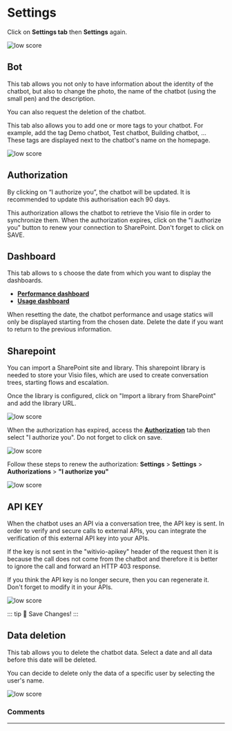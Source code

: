 # Settings

Click on **Settings tab** then **Settings** again.

<div class="image_center">
  <img :src="$withBase('/assets/img/virtual-agent-studio/settings/setting1.png')" alt="low score">
</div>


## Bot


This tab allows you not only to have information about the identity of the chatbot, but also to change the photo, the name of the chatbot (using the small pen) and the description.

You can also request the deletion of the chatbot.

This tab also allows you to add one or more tags to your chatbot. For example, add the tag Demo chatbot, Test chatbot, Building chatbot, ... These tags are displayed next to the chatbot's name on the homepage. 


<div class="image_center">
  <img :src="$withBase('/assets/img/virtual-agent-studio/settings/setting2.png')" alt="low score">
</div>

## Authorization

By clicking on “I authorize you”, the chatbot will be updated. It is recommended
to update this authorisation each 90 days. 

This authorization allows the chatbot to retrieve the Visio file in order to synchronize them. 
When the authorization expires, click on the "I authorize you" button to renew your connection to SharePoint. 
Don't forget to click on SAVE. 


## Dashboard

This tab allows to s choose the date from which you want to display the
dashboards.

* [**Performance dashboard**](/documentation/apps/virtual-agent-studio/chatbot/dashboards/performance.html)
* [**Usage dashboard**](/documentation/apps/virtual-agent-studio/chatbot/dashboards/usage.html)


When resetting the date, the chatbot performance and usage statics will only be displayed starting from the chosen date. 
Delete the date if you want to return to the previous information. 



## Sharepoint

You can import a SharePoint site and library. This sharepoint library is needed to store your Visio files, which are used to create conversation trees, starting flows and escalation. 

Once the library is configured, click on "Import a library from SharePoint" and add the library URL.  

<div class="image_center">
  <img :src="$withBase('/assets/img/virtual-agent-studio/settings/setting3.png')" alt="low score">
</div>

When the authorization has expired, access the [**Authorization**](/documentation/apps/virtual-agent-studio/chatbot/settings/settings.html#authorization) tab then select "I authorize you". Do not forget to click on save. 

<div class="image_center">
  <img :src="$withBase('/assets/img/virtual-agent-studio/settings/setting4.png')" alt="low score">
</div>


Follow these steps to renew the authorization:
**Settings** > **Settings** > **Authorizations** > **"I authorize you"**

<div class="image_center">
  <img :src="$withBase('/assets/img/virtual-agent-studio/settings/setting5.png')" alt="low score">
</div>


## API KEY

When the chatbot uses an API via a conversation tree, the API key is sent. In
order to verify and secure calls to external APIs, you can integrate the
verification of this external API key into your APIs.

If the key is not sent in the "witivio-apikey" header of the request then it is
because the call does not come from the chatbot and therefore it is better to
ignore the call and forward an HTTP 403 response.

If you think the API key is no longer secure, then you can regenerate it. Don't
forget to modify it in your APIs.

<div class="image_center">
  <img :src="$withBase('/assets/img/virtual-agent-studio/settings/setting6.png')" alt="low score">
</div>

::: tip 💾
Save Changes!
:::


## Data deletion

This tab allows you to delete the chatbot data. 
Select a date and all data before this date will be deleted. 

You can decide to delete only the data of a specific user by selecting the user's name. 

<div class="image_center">
  <img :src="$withBase('/assets/img/virtual-agent-studio/settings/setting7.png')" alt="low score">
</div>



### Comments
---

<Comments />
